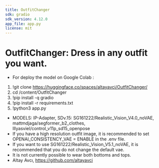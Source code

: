 ```yaml
---
title: OutfitChanger
sdk: gradio
sdk_version: 4.12.0
app_file: app.py
license: mit
---
```

# OutfitChanger: Dress in any outfit you want.
* For deploy the model on Google Colab : 
1. !git clone https://huggingface.co/spaces/altayavci/OutfitChanger/
2. cd /content/OutfitChanger
3. !pip install -q gradio
4. !pip install -r requirements.txt
5. !python3 app.py

- MODELS: IP-Adapter, SDv.15: SG161222/Realistic_Vision_V4.0_noVAE, mattmdjaga/segformer_b2_clothes, lllyasviel/control_v11p_sd15_openpose
- If you have a high resolution outfit image, it is recommended to set OPENAI_CONSISTENCY_VAE = ENABLE in the .env file.
- If you want to use SG161222/Realistic_Vision_V5.1_noVAE, it is recommended that you do not change the default vae.
- It is not currently possible to wear both bottoms and tops.
- Altay Avcı, <https://github.com/altayavci>
